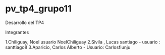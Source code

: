 # pv_tp4_grupo11
Desarrollo del TP4

Integrantes

1.Chiliguay, Noel  usuario  NoelChiliguay
2.Sivila , Lucas santiago - usuario : santtiago8
3.Aparicio, Carlos Alberto - Usuario: Carlosfiunju